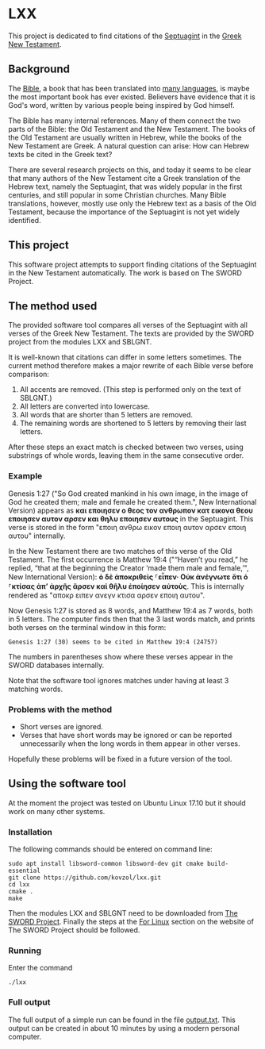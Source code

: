 # LXX

This project is dedicated to find citations of the
[Septuagint](https://en.wikipedia.org/wiki/Septuagint) in the
[Greek New Testament](https://en.wikipedia.org/wiki/New_Testament).

## Background

The [Bible](https://en.wikipedia.org/wiki/Bible),
a book that has been translated into [many languages](https://en.wikipedia.org/wiki/Bible_translations),
is maybe the most important book has ever existed. Believers
have evidence that it is God's word, written by
various people being inspired by God himself.

The Bible has many internal references. Many of them
connect the two parts of the Bible: the Old Testament
and the New Testament. The books of the Old Testament are
usually written in Hebrew, while the books of the New Testament
are Greek. A natural question can arise: How can Hebrew
texts be cited in the Greek text?

There are several research projects on this,
and today it seems to be clear that many authors of
the New Testament cite a Greek translation of
the Hebrew text, namely the Septuagint, that
was widely popular in the first centuries, and still popular
in some Christian churches. Many
Bible translations, however, mostly use only the
Hebrew text as a basis of the Old Testament,
because the importance of the Septuagint is
not yet widely identified.

## This project

This software project attempts to support finding citations
of the Septuagint in the New Testament automatically.
The work is based on The SWORD Project.

## The method used

The provided software tool compares all verses
of the Septuagint with all verses of the Greek New Testament.
The texts are provided by the SWORD project
from the modules LXX and SBLGNT.

It is well-known that citations can differ in
some letters sometimes. The current method therefore makes
a major rewrite of each Bible verse before comparison:

1. All accents are removed. (This step is performed
only on the text of SBLGNT.)
2. All letters are converted into lowercase.
3. All words that are shorter than 5 letters are removed.
4. The remaining words are shortened to 5 letters by
removing their last letters.

After these steps an exact match is checked
between two verses, using substrings of whole words,
leaving them in the same consecutive order.

### Example

Genesis 1:27 ("So God created mankind in his own image,
in the image of God he created them; male and female he created them.",
New International Version) appears as **και εποιησεν ο 
θεος τον ανθρωπον κατ εικονα θεου εποιησεν αυτον 
αρσεν και θηλυ εποιησεν αυτους** in the Septuagint.
This verse is stored in the form "εποιη ανθρω
εικον εποιη αυτον αρσεν εποιη αυτου" internally.

In the New Testament there are two matches of this
verse of the Old Testament. The first occurrence
is Matthew 19:4 ("“Haven’t you read,” he replied,
“that at the beginning the Creator ‘made them male and female,’",
New International Version): **ὁ δὲ ἀποκριθεὶς ⸀εἶπεν· Οὐκ
ἀνέγνωτε ὅτι ὁ ⸀κτίσας ἀπʼ ἀρχῆς ἄρσεν καὶ θῆλυ
ἐποίησεν αὐτοὺς**. This is internally rendered
as "αποκρ ειπεν ανεγν κτισα αρσεν εποιη αυτου".

Now Genesis 1:27 is stored as 8 words, and Matthew 19:4
as 7 words, both in 5 letters. The computer finds
then that the 3 last words match, and prints
both verses on the terminal window in this form:
```
Genesis 1:27 (30) seems to be cited in Matthew 19:4 (24757)
```
The numbers in parentheses show where these
verses appear in the SWORD databases internally.

Note that the software tool ignores matches
under having at least 3 matching words. 

### Problems with the method

* Short verses are ignored.
* Verses that have short words may be ignored
or can be reported unnecessarily when the long
words in them appear in other verses.

Hopefully these problems will be fixed in
a future version of the tool.

## Using the software tool

At the moment the project was tested on
Ubuntu Linux 17.10 but it should work
on many other systems.

### Installation

The following commands
should be entered on command line:
```commandline
sudo apt install libsword-common libsword-dev git cmake build-essential
git clone https://github.com/kovzol/lxx.git
cd lxx
cmake .
make
```
Then the modules LXX and SBLGNT need to be downloaded from
[The SWORD Project](https://www.crosswire.org/sword/modules/ModDisp.jsp?modType=Bibles).
Finally the steps at the [For Linux](https://www.crosswire.org/sword/docs/moduleinstall.jsp)
section on the website of The SWORD Project should be followed.

### Running

Enter the command
```commandline
./lxx
```

### Full output

The full output of a simple run can be found in the file [output.txt](output.txt).
This output can be created in about 10 minutes by using a modern
personal computer.
